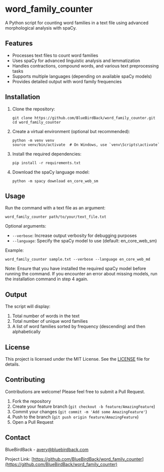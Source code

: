 # word_family_counter

A Python script for counting word families in a text file using advanced morphological analysis with spaCy.

## Features

- Processes text files to count word families
- Uses spaCy for advanced linguistic analysis and lemmatization
- Handles contractions, compound words, and various text preprocessing tasks
- Supports multiple languages (depending on available spaCy models)
- Provides detailed output with word family frequencies

## Installation

1. Clone the repository:
   ```
   git clone https://github.com/BlueBirdBack/word_family_counter.git
   cd word_family_counter
   ```

2. Create a virtual environment (optional but recommended):
   ```
   python -m venv venv
   source venv/bin/activate  # On Windows, use `venv\Scripts\activate`
   ```

3. Install the required dependencies:
   ```
   pip install -r requirements.txt
   ```

4. Download the spaCy language model:
   ```
   python -m spacy download en_core_web_sm
   ```

## Usage

Run the command with a text file as an argument:

```
word_family_counter path/to/your/text_file.txt
```

Optional arguments:
- `--verbose`: Increase output verbosity for debugging purposes
- `--language`: Specify the spaCy model to use (default: en_core_web_sm)

Example:
```
word_family_counter sample.txt --verbose --language en_core_web_md
```

Note: Ensure that you have installed the required spaCy model before running the command. If you encounter an error about missing models, run the installation command in step 4 again.

## Output

The script will display:
1. Total number of words in the text
2. Total number of unique word families
3. A list of word families sorted by frequency (descending) and then alphabetically

## License

This project is licensed under the MIT License. See the [LICENSE](LICENSE) file for details.

## Contributing

Contributions are welcome! Please feel free to submit a Pull Request.

1. Fork the repository
2. Create your feature branch (`git checkout -b feature/AmazingFeature`)
3. Commit your changes (`git commit -m 'Add some AmazingFeature'`)
4. Push to the branch (`git push origin feature/AmazingFeature`)
5. Open a Pull Request

## Contact

BlueBirdBack - avery@bluebirdback.com

Project Link: [https://github.com/BlueBirdBack/word_family_counter](https://github.com/BlueBirdBack/word_family_counter)
